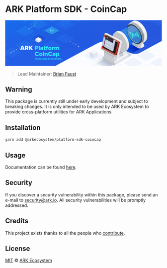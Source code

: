 # ARK Platform SDK - CoinCap

<p align="center">
    <img src="https://raw.githubusercontent.com/ArkEcosystem/platform-sdk/master/packages/platform-sdk-coincap/banner.png" />
</p>

> Lead Maintainer: [Brian Faust](https://github.com/faustbrian)

## Warning

This package is currently still under early development and subject to breaking changes. It is only intended to be used by ARK Ecosystem to provide cross-platform utilities for ARK Applications.

## Installation

```bash
yarn add @arkecosystem/platform-sdk-coincap
```

## Usage

Documentation can be found [here](https://ark.dev/docs/platform-sdk/markets/coincap).

## Security

If you discover a security vulnerability within this package, please send an e-mail to security@ark.io. All security vulnerabilities will be promptly addressed.

## Credits

This project exists thanks to all the people who [contribute](../../contributors).

## License

[MIT](LICENSE) © [ARK Ecosystem](https://ark.io)
